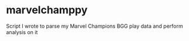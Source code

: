 # marvelchamppy
Script I wrote to parse my Marvel Champions BGG play data and perform analysis on it
